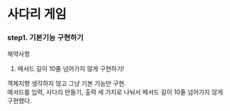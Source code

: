# 사다리 게임 
### step1. 기본기능 구현하기
제약사항
1. 메서드 길이 10줄 넘어가지 않게 구현하기!

객체지향 생각하지 않고 그냥 기본 기능만 구현.<br>
메서드를 입력, 사다리 만들기, 출력 세 가지로 나눠서 메서드 길이 10줄 넘어가지 않게 구현했다.
